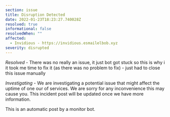 ```yaml
---
section: issue
title: Disruption Detected
date: 2022-01-23T18:23:27.740028Z
resolved: true
informational: false
resolvedWhen: ""
affected:
  - Invidious - https://invidious.esmailelbob.xyz
severity: disrupted
---
```

*Resolved* - There was no really an issue, it just bot got stuck so this is why i it took me time to fix it (as there was no problem to fix) - just had to close this issue manually

*Investigating* - We are investigating a potential issue that might affect the uptime of one our of services. We are sorry for any inconvenience this may cause you. This incident post will be updated once we have more information.

This is an automatic post by a monitor bot.
        
